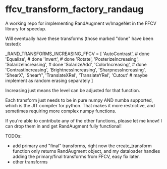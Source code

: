 # ffcv_transform_factory_randaug

A working repo for implementing RandAugment w/ImageNet in the FFCV library for speedup.

Will eventually have these transforms (those marked "done" have been tested):

_RAND_TRANSFORMS_INCREASING_FFCV = [
    'AutoContrast',  # done
    'Equalize',  # done
    'Invert',  # done
    'Rotate',
    'PosterizeIncreasing',
    'SolarizeIncreasing', # done
    'SolarizeAdd',
    'ColorIncreasing',  # done
    'ContrastIncreasing',
    'BrightnessIncreasing',
    'SharpnessIncreasing',
    'ShearX',
    'ShearY',
    'TranslateXRel',
    'TranslateYRel',
    'Cutout'  # maybe implement as random erasing separately
]



Increasing just means the level can be adjusted for that function.

Each transform just needs to be in pure numpy AND numba supported, which is the JIT compiler for python. That makes
it more restrictive, and sometimes requiring more complex numpy functions.

If you're able to contribute any of the other functions, please let me know!  I can drop them in and get RandAugment
fully functional!

TODOs:

- add primary and "final" transforms, right now the create_transform function only returns RandAugment object, and my
dataloader handles adding the primary/final transforms from FFCV, easy fix later.
- other transforms